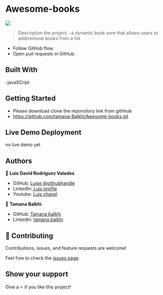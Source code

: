 # Awesome-books
![](https://img.shields.io/badge/Microverse-blueviolet)

> Description the project.
 -a dynamic book sore that allows users to add/remove books from a list
 

- Follow GitHub flow.
- Open pull requests in GitHub.


## Built With
-javaSCript

## Getting Started
- Please download clone the reporsitory link from githhub
- https://github.com/tamana-Balkhi/Awesome-books.git

## Live Demo Deployment
no live demo yet



## Authors

👤 **Luis David Rodriguez Valades**


- GitHub: [ Luise @githubhandle](https://github.com/LuisDavidRodriguez)
- LinkedIn:[  Luis profile](https://www.linkedin.com/in/luis-david-rodriguez-valades-24a0a8239)
- Youtube: [ Luis chanel](https://www.youtube.com/channel/UChuA4SgdDYk2DHStsy7HEgQ)

👤 **Tamana Balkhi**

- GitHub: [ Tamana balkhi](https://github.com/tamana-Balkhi)
- LinkedIn: [tamana balkhi ](https://www.linkedin.com/in/tamana-balkhi-1212171b6/)





## 🤝 Contributing

Contributions, issues, and feature requests are welcome!

Feel free to check the [issues page](../../issues/).

## Show your support

Give a ⭐️ if you like this project!
